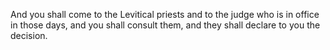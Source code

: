 And you shall come to the Levitical priests and to the judge who is in office in those days, and you shall consult them, and they shall declare to you the decision.
